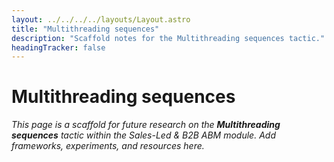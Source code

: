 ```yaml
---
layout: ../../../../layouts/Layout.astro
title: "Multithreading sequences"
description: "Scaffold notes for the Multithreading sequences tactic."
headingTracker: false
---
```

# Multithreading sequences

_This page is a scaffold for future research on the **Multithreading sequences** tactic within the Sales-Led & B2B ABM module. Add frameworks, experiments, and resources here._
